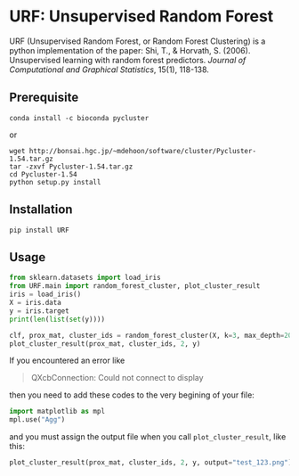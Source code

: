 # URF: Unsupervised Random Forest

URF (Unsupervised Random Forest, or Random Forest Clustering) is a python implementation of the paper: Shi, T., & Horvath, S. (2006). Unsupervised learning with random forest predictors. *Journal of Computational and Graphical Statistics*, 15(1), 118-138.

## Prerequisite

```shell
conda install -c bioconda pycluster
```

or

```shell
wget http://bonsai.hgc.jp/~mdehoon/software/cluster/Pycluster-1.54.tar.gz
tar -zxvf Pycluster-1.54.tar.gz
cd Pycluster-1.54
python setup.py install
```

## Installation

```shell
pip install URF
```

## Usage

```python
from sklearn.datasets import load_iris
from URF.main import random_forest_cluster, plot_cluster_result
iris = load_iris()
X = iris.data
y = iris.target
print(len(list(set(y))))

clf, prox_mat, cluster_ids = random_forest_cluster(X, k=3, max_depth=20, random_state=0)
plot_cluster_result(prox_mat, cluster_ids, 2, y)
```

If you encountered an error like

> QXcbConnection: Could not connect to display

then you need to add these codes to the very begining of your file:

```python
import matplotlib as mpl
mpl.use("Agg")
```
and you must assign the output file when you call `plot_cluster_result`, like this:

```python
plot_cluster_result(prox_mat, cluster_ids, 2, y, output="test_123.png")
```


